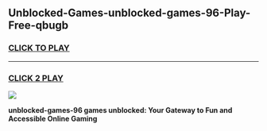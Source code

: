 
## Unblocked-Games-unblocked-games-96-Play-Free-qbugb
<h3>
<a href="https://premium76.site?title=unblocked-games-96&ref=20M">CLICK TO PLAY</a></h3>
<hr>

<h3>
<a href="https://premium76.site?title=unblocked-games-96&ref=20M">CLICK 2 PLAY</a>
  
</h3>

<a href="https://premium76.site?title=unblocked-games-96&ref=19M"><img src="https://clearcache.store/games.png"></a>


**unblocked-games-96 games unblocked: Your Gateway to Fun and Accessible Online Gaming**

